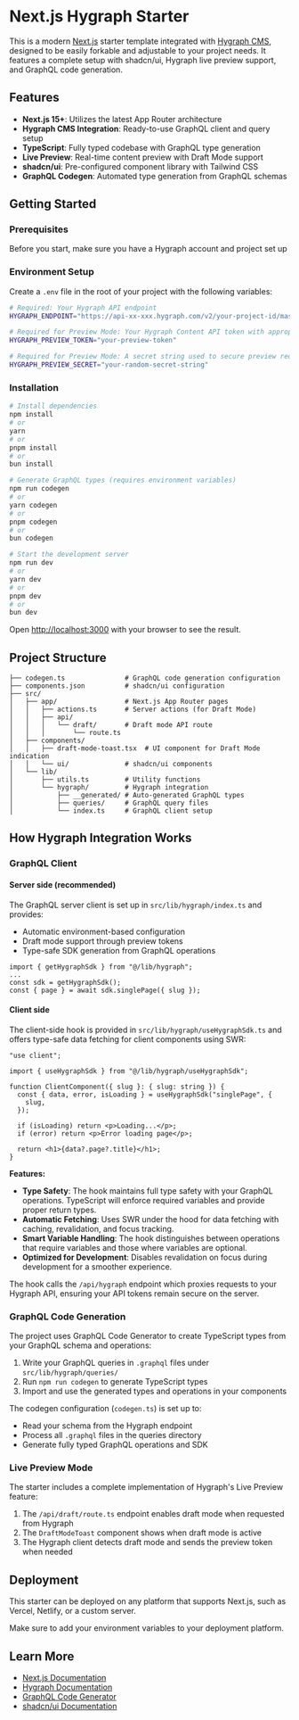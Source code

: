 # Next.js Hygraph Starter

This is a modern [Next.js](https://nextjs.org) starter template integrated with [Hygraph CMS](https://hygraph.com), designed to be easily forkable and adjustable to your project needs. It features a complete setup with shadcn/ui, Hygraph live preview support, and GraphQL code generation.

## Features

- **Next.js 15+**: Utilizes the latest App Router architecture
- **Hygraph CMS Integration**: Ready-to-use GraphQL client and query setup
- **TypeScript**: Fully typed codebase with GraphQL type generation
- **Live Preview**: Real-time content preview with Draft Mode support
- **shadcn/ui**: Pre-configured component library with Tailwind CSS
- **GraphQL Codegen**: Automated type generation from GraphQL schemas

## Getting Started

### Prerequisites

Before you start, make sure you have a Hygraph account and project set up

### Environment Setup

Create a `.env` file in the root of your project with the following variables:

```bash
# Required: Your Hygraph API endpoint
HYGRAPH_ENDPOINT="https://api-xx-xxx.hygraph.com/v2/your-project-id/master"

# Required for Preview Mode: Your Hygraph Content API token with appropriate permissions
HYGRAPH_PREVIEW_TOKEN="your-preview-token"

# Required for Preview Mode: A secret string used to secure preview requests
HYGRAPH_PREVIEW_SECRET="your-random-secret-string"
```

### Installation

```bash
# Install dependencies
npm install
# or
yarn
# or
pnpm install
# or
bun install

# Generate GraphQL types (requires environment variables)
npm run codegen
# or
yarn codegen
# or
pnpm codegen
# or
bun codegen

# Start the development server
npm run dev
# or
yarn dev
# or
pnpm dev
# or
bun dev
```

Open [http://localhost:3000](http://localhost:3000) with your browser to see the result.

## Project Structure

```
├── codegen.ts               # GraphQL code generation configuration
├── components.json          # shadcn/ui configuration
├── src/
│   ├── app/                 # Next.js App Router pages
│   │   ├── actions.ts       # Server actions (for Draft Mode)
│   │   ├── api/
│   │   │   └── draft/       # Draft mode API route
│   │   │       └── route.ts
│   ├── components/
│   │   ├── draft-mode-toast.tsx  # UI component for Draft Mode indication
│   │   └── ui/              # shadcn/ui components
│   └── lib/
│       ├── utils.ts         # Utility functions
│       └── hygraph/         # Hygraph integration
│           ├── __generated/ # Auto-generated GraphQL types
│           ├── queries/     # GraphQL query files
│           └── index.ts     # GraphQL client setup
```

## How Hygraph Integration Works

### GraphQL Client

#### Server side (recommended)

The GraphQL server client is set up in `src/lib/hygraph/index.ts` and provides:

- Automatic environment-based configuration
- Draft mode support through preview tokens
- Type-safe SDK generation from GraphQL operations

```
import { getHygraphSdk } from "@/lib/hygraph";
...
const sdk = getHygraphSdk();
const { page } = await sdk.singlePage({ slug });
```

#### Client side

The client-side hook is provided in `src/lib/hygraph/useHygraphSdk.ts` and offers type-safe data fetching for client components using SWR:

```tsx
"use client";

import { useHygraphSdk } from "@/lib/hygraph/useHygraphSdk";

function ClientComponent({ slug }: { slug: string }) {
  const { data, error, isLoading } = useHygraphSdk("singlePage", {
    slug,
  });

  if (isLoading) return <p>Loading...</p>;
  if (error) return <p>Error loading page</p>;

  return <h1>{data?.page?.title}</h1>;
}
```

**Features:**

- **Type Safety**: The hook maintains full type safety with your GraphQL operations. TypeScript will enforce required variables and provide proper return types.
- **Automatic Fetching**: Uses SWR under the hood for data fetching with caching, revalidation, and focus tracking.
- **Smart Variable Handling**: The hook distinguishes between operations that require variables and those where variables are optional.
- **Optimized for Development**: Disables revalidation on focus during development for a smoother experience.

The hook calls the `/api/hygraph` endpoint which proxies requests to your Hygraph API, ensuring your API tokens remain secure on the server.

### GraphQL Code Generation

The project uses GraphQL Code Generator to create TypeScript types from your GraphQL schema and operations:

1. Write your GraphQL queries in `.graphql` files under `src/lib/hygraph/queries/`
2. Run `npm run codegen` to generate TypeScript types
3. Import and use the generated types and operations in your components

The codegen configuration (`codegen.ts`) is set up to:

- Read your schema from the Hygraph endpoint
- Process all `.graphql` files in the queries directory
- Generate fully typed GraphQL operations and SDK

### Live Preview Mode

The starter includes a complete implementation of Hygraph's Live Preview feature:

1. The `/api/draft/route.ts` endpoint enables draft mode when requested from Hygraph
2. The `DraftModeToast` component shows when draft mode is active
3. The Hygraph client detects draft mode and sends the preview token when needed

## Deployment

This starter can be deployed on any platform that supports Next.js, such as Vercel, Netlify, or a custom server.

Make sure to add your environment variables to your deployment platform.

## Learn More

- [Next.js Documentation](https://nextjs.org/docs)
- [Hygraph Documentation](https://hygraph.com/docs)
- [GraphQL Code Generator](https://www.graphql-code-generator.com/)
- [shadcn/ui Documentation](https://ui.shadcn.com/)
